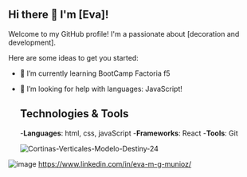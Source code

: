 ## Hi there 👋 I'm [Eva]!

Welcome to my GitHub profile! I'm a passionate about [decoration and development].


Here are some ideas to get you started:


- 🌱 I’m currently learning BootCamp Factoria f5

- 🤔 I’m looking for help with languages: JavaScript!

  ## Technologies & Tools
  -**Languages**: html, css, javaScript
  -**Frameworks**: React
  -**Tools**: Git


  ![Cortinas-Verticales-Modelo-Destiny-24](https://github.com/user-attachments/assets/511082a6-66bd-43a0-a73b-a17fdc903e2d)

  
![image](https://github.com/user-attachments/assets/6e1984e0-a3e0-464f-b2b0-25edcb70bb97)  https://www.linkedin.com/in/eva-m-g-munioz/

  

